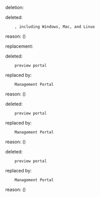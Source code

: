 deletion:

deleted:

		, including Windows, Mac, and Linux

reason: ()

replacement:

deleted:

		preview portal

replaced by:

		Management Portal

reason: ()

deleted:

		preview portal

replaced by:

		Management Portal

reason: ()

deleted:

		preview portal

replaced by:

		Management Portal

reason: ()

